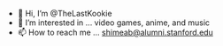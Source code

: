 - 👋 Hi, I’m @TheLastKookie
- 👀 I’m interested in ... video games, anime, and music
- 📫 How to reach me ... shimeab@alumni.stanford.edu

<!---
TheLastKookie/TheLastKookie is a ✨ special ✨ repository because its `README.md` (this file) appears on your GitHub profile.
You can click the Preview link to take a look at your changes.
 🌱 I’m currently learning ... python
--->
